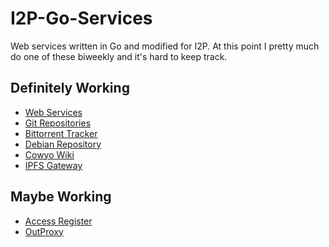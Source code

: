 I2P-Go-Services
===============

Web services written in Go and modified for I2P. At this point I pretty much do
one of these biweekly and it's hard to keep track.

Definitely Working
------------------

 * [Web Services](https://github.com/eyedeekay/eephttpd)
 * [Git Repositories](https://github.com/eyedeekay/gitsam)
 * [Bittorrent Tracker](https://github.com/eyedeekay/samtracker)
 * [Debian Repository](https://github.com/eyedeekay/reposam)
 * [Cowyo Wiki](https://github.com/eyedeekay/cowyosam)
 * [IPFS Gateway](https://github.com/RTradeLtd/go-ipfs-plugin-i2p-gateway)

Maybe Working
-------------

 * [Access Register](https://github.com/eyedeekay/accessregister)
 * [OutProxy](https://github.com/eyedeekay/outproxy)
